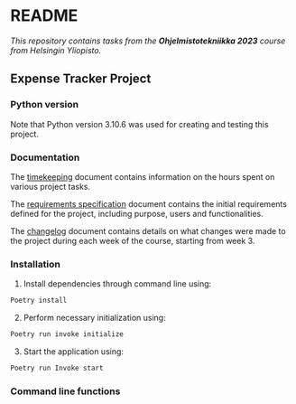 # README

*This repository contains tasks from the **Ohjelmistotekniikka 2023** course from Helsingin Yliopisto.*

## Expense Tracker Project

### Python version

Note that Python version 3.10.6 was used for creating and testing this project.

### Documentation

The [timekeeping](https://github.com/lenbie/ot-harjoitustyo/blob/master/documentation/timekeeping.md) document contains information on the hours spent on various project tasks.

The [requirements specification](https://github.com/lenbie/ot-harjoitustyo/blob/master/documentation/requirements_specification.md) document contains the initial requirements defined for the project, including purpose, users and functionalities.

The [changelog](https://github.com/lenbie/ot-harjoitustyo/blob/master/documentation/changelog.md) document contains details on what changes were made to the project during each week of the course, starting from week 3.

### Installation

1. Install dependencies through command line using:

```bash
Poetry install
```

2. Perform necessary initialization using:

```bash
Poetry run invoke initialize
```

3. Start the application using: 

```bash
Poetry run Invoke start
```

### Command line functions
